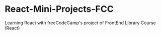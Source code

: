 # React-Mini-Projects-FCC
Learning React with freeCodeCamp's project of FrontEnd Library Course (React)
